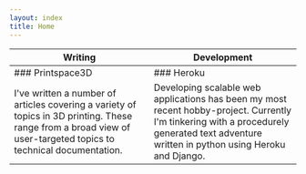 ```yaml
---
layout: index
title: Home
---
```


<i class="fa fa-pencil-square-o"></i> Writing | <i class="fa fa-desktop"></i> Development
---- | ----
### Printspace3D | ### Heroku
I've written a number of articles covering a variety of topics in 3D printing. These range from a broad view of user-targeted topics to technical documentation. | Developing scalable web applications has been my most recent hobby-project. Currently I'm tinkering with a procedurely generated text adventure written in python using Heroku and Django.

